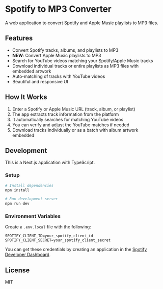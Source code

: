 # Spotify to MP3 Converter

A web application to convert Spotify and Apple Music playlists to MP3 files.

## Features

- Convert Spotify tracks, albums, and playlists to MP3
- **NEW**: Convert Apple Music playlists to MP3
- Search for YouTube videos matching your Spotify/Apple Music tracks
- Download individual tracks or entire playlists as MP3 files with embedded artwork
- Auto-matching of tracks with YouTube videos
- Beautiful and responsive UI

## How It Works

1. Enter a Spotify or Apple Music URL (track, album, or playlist)
2. The app extracts track information from the platform
3. It automatically searches for matching YouTube videos
4. You can verify and adjust the YouTube matches if needed
5. Download tracks individually or as a batch with album artwork embedded

## Development

This is a Next.js application with TypeScript.

### Setup

```bash
# Install dependencies
npm install

# Run development server
npm run dev
```

### Environment Variables

Create a `.env.local` file with the following:

```
SPOTIFY_CLIENT_ID=your_spotify_client_id
SPOTIFY_CLIENT_SECRET=your_spotify_client_secret
```

You can get these credentials by creating an application in the [Spotify Developer Dashboard](https://developer.spotify.com/dashboard/applications).

## License

MIT 